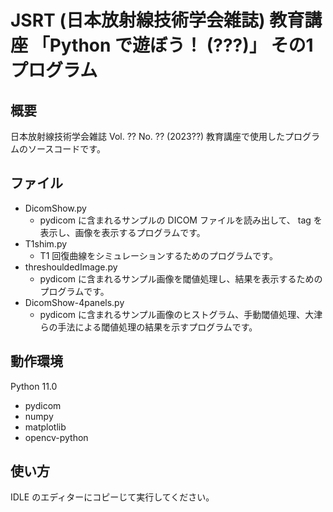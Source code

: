 # JSRT (日本放射線技術学会雑誌) 教育講座 「Python で遊ぼう！ (???)」 その1 プログラム

## 概要

日本放射線技術学会雑誌 Vol. ?? No. ?? (2023??) 教育講座で使用したプログラムのソースコードです。

## ファイル

* DicomShow.py
  * pydicom に含まれるサンプルの DICOM ファイルを読み出して、 tag を表示し、画像を表示するプログラムです。
* T1shim.py
  * T1 回復曲線をシミュレーションするためのプログラムです。
* threshouldedImage.py
  * pydicom に含まれるサンプル画像を閾値処理し、結果を表示するためのプログラムです。
* DicomShow-4panels.py
  * pydicom に含まれるサンプル画像のヒストグラム、手動閾値処理、大津らの手法による閾値処理の結果を示すプログラムです。

## 動作環境

Python 11.0
* pydicom
* numpy
* matplotlib
* opencv-python

## 使い方
IDLE のエディターにコピーじて実行してください。
